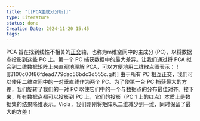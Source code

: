 ```yaml
---
title: "[[PCA主成分分析]]"
type: Literature
status: done
Creation Date: 2024-11-20 15:45
tags:
---
```

PCA 旨在找到线性不相关的[正交](https://so.csdn.net/so/search?q=%E6%AD%A3%E4%BA%A4&spm=1001.2101.3001.7020)轴，也称为m维空间中的主成分 (PC)，以将数据点投影到这些 PC 上。第一个 PC 捕获数据中的最大差异。让我们通过将 PCA 拟合到二维数据矩阵上来直观地理解 PCA，可以方便地用二维散点图表示：
![[3100c00f86fdead779dac56bdc3d555c.gif]]
由于所有 PC 相互正交，我们可以使用二维空间中的一对垂直线作为两个 PC。为了使第一台 PC 捕获最大的方差，我们旋转了我们的一对 PC 以使它们中的一个与数据点的分布最佳对齐。接下来，所有数据点都可以投影到 PC 上，它们的投影（PC 1 上的红点）本质上是数据集的结果降维表示。Viola，我们刚刚将矩阵从二维减少到一维，同时保留了最大的方差！
